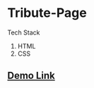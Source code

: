 # Tribute-Page


Tech Stack
  1. HTML
  2. CSS

## [Demo Link](http://tribute-page-borlaugs.surge.sh/)
